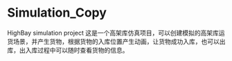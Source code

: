 # Simulation_Copy
HighBay simulation project
这是一个高架库仿真项目，可以创建模拟的高架库运货场景，并产生货物，根据货物的入库位置产生动画，让货物成功入库，也可以出库，出入库过程中可以随时查看货物的信息。

